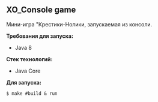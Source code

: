**XO_Console game**
-------------------------------------------
Мини-игра "Крестики-Нолики, запускаемая из консоли. 

**Требования для запуска:**
  - Java 8
  
**Стек технологий:**
 - Java Core

**Для запуска:**
 ```
$ make #build & run
```
